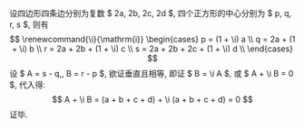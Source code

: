 设四边形四条边分别为复数 $ 2a, 2b, 2c, 2d $, 四个正方形的中心分别为 $ p, q, r, s $, 则有
$$
\renewcommand{\i}{\mathrm{i}}
\begin{cases}
p = (1 + \i) a \\
q = 2a + (1 + \i) b \\
r = 2a + 2b + (1 + \i) c \\
s = 2a + 2b + 2c + (1 + \i) d \\
\end{cases}
$$
设 $ A = s - q,\, B = r - p $, 欲证垂直且相等, 即证 $ B = \i A $, 或 $ A + \i B = 0 $, 代入得:
$$
A + \i B = (a + b + c + d) + \i (a + b + c + d) = 0
$$
证毕.